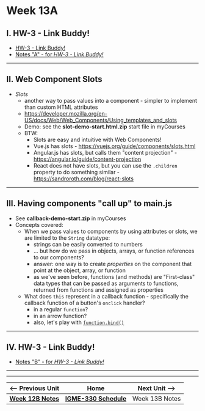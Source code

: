# Week 13A

## I. HW-3 - Link Buddy!

- [HW-3 - Link Buddy!](../hw/hw-3.md)
- [Notes "A" - for *HW-3 - Link Buddy!*](../hw/hw-3-notes-A.md)

<hr>

## II. Web Component Slots

- *Slots*
  - another way to pass values into a component - simpler to implement than custom HTML attributes
  - https://developer.mozilla.org/en-US/docs/Web/Web_Components/Using_templates_and_slots
  - Demo: see the **slot-demo-start.html.zip** start file in myCourses
  - BTW:
    - Slots are easy and intuitive with Web Components!
    - Vue.js has slots - https://vuejs.org/guide/components/slots.html
    - Angular.js has slots, but calls them "content projection" - https://angular.io/guide/content-projection
    - React does not have slots, but you can use the `.children` property to do something similar - https://sandroroth.com/blog/react-slots

<hr>

## III. Having components "call up" to main.js

- See **callback-demo-start.zip** in myCourses
- Concepts covered:
  - When we pass values to components by using attributes or slots, we are limited to the `String` datatype:
    - strings can be easily converted to numbers
    - ... but how do we pass in objects, arrays, or function references to our components?
    - answer: one way is to create *properties* on the component that point at the object, array, or function
    - as we've seen before, functions (and methods) are "First-class" data types that can be passed as arguments to functions, returned from functions and assigned as properties
  - What does `this` represent in a callback function - specifically the callback function of a button's `onclick` handler?
    - in a regular `function`?
    - in an arrow function?
    - also, let's play with [`function.bind()`](https://developer.mozilla.org/en-US/docs/Web/JavaScript/Reference/Global_objects/Function/bind)

<hr>

## IV. HW-3 - Link Buddy!

- [Notes "B" - for *HW-3 - Link Buddy!*](../hw/hw-3-notes-B.md)


<hr><hr>


| <-- Previous Unit | Home | Next Unit -->
| --- | --- | --- 
| [**Week 12B Notes**](12B.md)  |  [**IGME-330 Schedule**](../schedule.md) | Week 13B Notes
